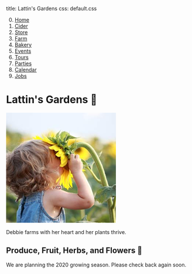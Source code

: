 title: Lattin's Gardens
css: default.css

0. [Home](index.html)
1. [Cider](cider.html)
2. [Store](store.html)
3. [Farm](farm.html)
4. [Bakery](bakery.html)
6. [Events](events.html)
7. [Tours](tours.html)
8. [Parties](parties.html)
9. [Calendar](calendar.html)
10. [Jobs](jobs.html)

# Lattin's Gardens 🌱

![Sunflower pulled to face](images/sunflower-in-face.jpg)

Debbie farms with her heart and her plants thrive.

## Produce, Fruit, Herbs, and Flowers 💐

We are planning the 2020 growing season.
Please check back again soon.

